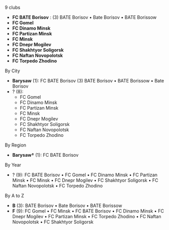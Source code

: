 9 clubs

- **FC BATE Borisov** : (3) BATE Borisov • Bate Borisov • BATE Borissow
- **FC Gomel**
- **FC Dinamo Minsk**
- **FC Partizan Minsk**
- **FC Minsk**
- **FC Dnepr Mogilev**
- **FC Shakhtyor Soligorsk**
- **FC Naftan Novopolotsk**
- **FC Torpedo Zhodino**




By City

- **Barysaw** (1): FC BATE Borisov  (3) BATE Borisov • BATE Borissow • Bate Borisov
- ? (8): 
  - FC Gomel 
  - FC Dinamo Minsk 
  - FC Partizan Minsk 
  - FC Minsk 
  - FC Dnepr Mogilev 
  - FC Shakhtyor Soligorsk 
  - FC Naftan Novopolotsk 
  - FC Torpedo Zhodino 




By Region

- **Barysaw†** (1):   FC BATE Borisov




By Year

- ? (9):   FC BATE Borisov • FC Gomel • FC Dinamo Minsk • FC Partizan Minsk • FC Minsk • FC Dnepr Mogilev • FC Shakhtyor Soligorsk • FC Naftan Novopolotsk • FC Torpedo Zhodino






By A to Z

- **B** (3): BATE Borisov • Bate Borisov • BATE Borissow
- **F** (9): FC Gomel • FC Minsk • FC BATE Borisov • FC Dinamo Minsk • FC Dnepr Mogilev • FC Partizan Minsk • FC Torpedo Zhodino • FC Naftan Novopolotsk • FC Shakhtyor Soligorsk




